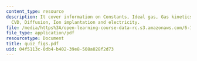```yaml
---
content_type: resource
description: It cover information on Constants, Ideal gas, Gas kinetics, Oxidation,
  CVD, Diffusion, Ion implantation and electricity.
file: /media/https%3A/open-learning-course-data-rc.s3.amazonaws.com/6-152j-micro-nano-processing-technology-fall-2005/04f5113c0db4b40239e8508a028f2d73_quiz_figs.pdf
file_type: application/pdf
resourcetype: Document
title: quiz_figs.pdf
uid: 04f5113c-0db4-b402-39e8-508a028f2d73
---
```


